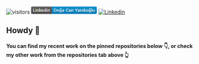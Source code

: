 ![visitors](https://visitor-badge.glitch.me/badge?page_id=dyanikoglu.dyanikoglu) <a href="https://www.linkedin.com/in/dyanikoglu/" target="_blank">![Linkedin](https://github.com/dyanikoglu/dyanikoglu/blob/master/Linkedin_Badge.png)</a> <a href="https://twitter.com/intent/follow?screen_name=dcyanikoglu" target="_blank">![Linkedin](https://badgen.net/twitter/follow/dcyanikoglu)</a>
## Howdy 🤠 
#### You can find my recent work on the pinned repositories below 👇, or check my other work from the repositories tab above 👆
